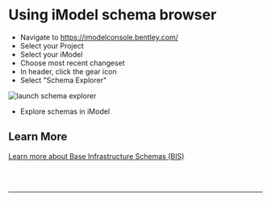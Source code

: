 # Using iModel schema browser

- Navigate to https://imodelconsole.bentley.com/
- Select your Project
- Select your iModel
- Choose most recent changeset
- In header, click the gear icon
- Select "Schema Explorer"

![launch schema explorer]($docs/learning/tutorials/images/launch-schema-explorer.png)

- Explore schemas in iModel

## Learn More

[Learn more about Base Infrastructure Schemas (BIS)]($docs/bis)

<br/>
<br/>

---

<style>
    a#explore-imodel---build-application {
        display: none;
    }
</style>